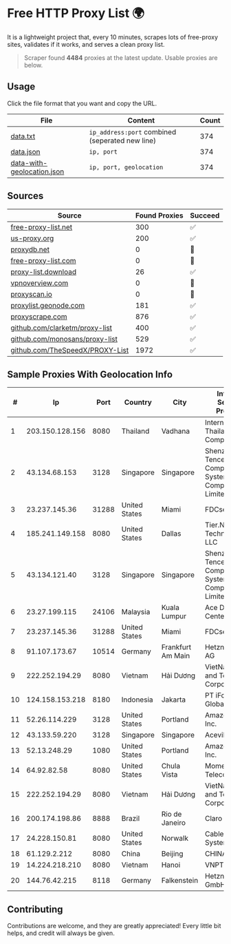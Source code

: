 
# Free HTTP Proxy List 🌍

It is a lightweight project that, every 10 minutes, scrapes lots of free-proxy sites, validates if it works, and serves a clean proxy list.


> Scraper found **4484** proxies at the latest update. Usable proxies are below.

## Usage

Click the file format that you want and copy the URL.


|File|Content|Count|
|----|-------|-----|
|[data.txt](https://raw.githubusercontent.com/themiralay/Proxy-List-World/master/data.txt)|`ip_address:port` combined (seperated new line)|374|
|[data.json](https://raw.githubusercontent.com/themiralay/Proxy-List-World/master/data.json)|`ip, port`|374|
|[data-with-geolocation.json](https://raw.githubusercontent.com/themiralay/Proxy-List-World/master/data-with-geolocation.json)|`ip, port, geolocation`|374|

## Sources

|Source|Found Proxies|Succeed|
|------|-------------|-------|
|[free-proxy-list.net](https://free-proxy-list.net)|300|✅|
|[us-proxy.org](https://www.us-proxy.org)|200|✅|
|[proxydb.net](http://proxydb.net)|0|🚫|
|[free-proxy-list.com](https://free-proxy-list.com/?page=&port=&type%5B%5D=http&type%5B%5D=https&up_time=0&search=Search)|0|🚫|
|[proxy-list.download](https://www.proxy-list.download/HTTP)|26|✅|
|[vpnoverview.com](https://vpnoverview.com/privacy/anonymous-browsing/free-proxy-servers)|0|🚫|
|[proxyscan.io](https://www.proxyscan.io)|0|🚫|
|[proxylist.geonode.com](https://proxylist.geonode.com/api/proxy-list?limit=300&page=1&sort_by=lastChecked&sort_type=desc&protocols=http,https)|181|✅|
|[proxyscrape.com](https://api.proxyscrape.com/v2/?request=displayproxies&protocol=http&timeout=10000&country=all&ssl=all&anonymity=all)|876|✅|
|[github.com/clarketm/proxy-list](https://raw.githubusercontent.com/clarketm/proxy-list/master/proxy-list-raw.txt)|400|✅|
|[github.com/monosans/proxy-list](https://raw.githubusercontent.com/monosans/proxy-list/main/proxies/http.txt)|529|✅|
|[github.com/TheSpeedX/PROXY-List](https://raw.githubusercontent.com/TheSpeedX/PROXY-List/master/http.txt)|1972|✅|


## Sample Proxies With Geolocation Info

|#|Ip|Port|Country|City|Internet Service Provider|
|-|--|----|-------|----|-------------------------|
|1|203.150.128.156|8080|Thailand|Vadhana|Internet Thailand Company Ltd|
|2|43.134.68.153|3128|Singapore|Singapore|Shenzhen Tencent Computer Systems Company Limited|
|3|23.237.145.36|31288|United States|Miami|FDCservers.net|
|4|185.241.149.158|8080|United States|Dallas|Tier.Net Technologies LLC|
|5|43.134.121.40|3128|Singapore|Singapore|Shenzhen Tencent Computer Systems Company Limited|
|6|23.27.199.115|24106|Malaysia|Kuala Lumpur|Ace Data Centers II|
|7|23.237.145.36|31288|United States|Miami|FDCservers.net|
|8|91.107.173.67|10514|Germany|Frankfurt Am Main|Hetzner Online AG|
|9|222.252.194.29|8080|Vietnam|Hải Dương|VietNam Post and Telecom Corporation|
|10|124.158.153.218|8180|Indonesia|Jakarta|PT iForte Global Internet|
|11|52.26.114.229|3128|United States|Portland|Amazon.com, Inc.|
|12|43.133.59.220|3128|Singapore|Singapore|Aceville Pte.ltd|
|13|52.13.248.29|1080|United States|Portland|Amazon.com, Inc.|
|14|64.92.82.58|8080|United States|Chula Vista|Momentum Telecom, Inc.|
|15|222.252.194.29|8080|Vietnam|Hải Dương|VietNam Post and Telecom Corporation|
|16|200.174.198.86|8888|Brazil|Rio de Janeiro|Claro S.A|
|17|24.228.150.81|8080|United States|Norwalk|Cablevision Systems Corp.|
|18|61.129.2.212|8080|China|Beijing|CHINANET|
|19|14.224.218.210|8080|Vietnam|Hanoi|VNPT|
|20|144.76.42.215|8118|Germany|Falkenstein|Hetzner Online GmbH|



## Contributing

Contributions are welcome, and they are greatly appreciated! Every
little bit helps, and credit will always be given.


